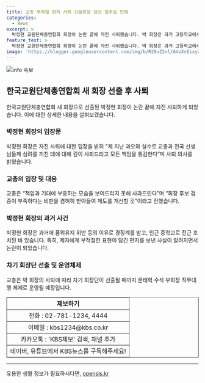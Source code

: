 ```yaml
---
title: 교총 부적절 편지 사퇴 신임회장 당선 일주일 만에
categories:
  - News
excerpt: >
  박정현 교원단체총연합회 회장이 논란 끝에 자진 사퇴했습니다. 박 회장은 과거 고등학교에서 제자에게 부적절한 편지를 보낸 사실이 알려지면서 비난을 받았고, 교총도 사과문을 통해 책임을 인정했습니다. 이에 박 회장의 사퇴로 차기 회장단이 선출될 때까지 수석 부회장이 직무를 대행할 예정입니다.
feature_text: >
  박정현 교원단체총연합회 회장이 논란 끝에 자진 사퇴했습니다. 박 회장은 과거 고등학교에서 제자에게 부적절한 편지를 보낸 사실이 알려지면서 비난을 받았고, 교총도 사과문을 통해 책임을 인정했습니다. 이에 박 회장의 사퇴로 차기 회장단이 선출될 때까지 수석 부회장이 직무를 대행할 예정입니다.
image: 'https://blogger.googleusercontent.com/img/b/R29vZ2xl/AVvXsEixyZcFfHzMRdzZMjFBmAUKJYCLCGyLL1o632UiGVXcaFdKo_bkvkuCioo0uUKlGfBVcT3P84aROyZIXSBEx3Aw5nCQ3pTgDom1WDC4m8eifvWiAmWEEVb4x6G_l8C0QH225ldMjyaFvpxGEBGNO37VmDTDMHGhJPq73UglMfDca1-0aw/s1600/blogspot.png'
---
```


<p><img src="https://blogger.googleusercontent.com/img/b/R29vZ2xl/AVvXsEixyZcFfHzMRdzZMjFBmAUKJYCLCGyLL1o632UiGVXcaFdKo_bkvkuCioo0uUKlGfBVcT3P84aROyZIXSBEx3Aw5nCQ3pTgDom1WDC4m8eifvWiAmWEEVb4x6G_l8C0QH225ldMjyaFvpxGEBGNO37VmDTDMHGhJPq73UglMfDca1-0aw/s1600/blogspot.png" alt="info 속보" /></p>

<h2 data-ke-size="size26">한국교원단체총연합회 새 회장 선출 후 사퇴</h2>

<p data-ke-size="size16">한국교원단체총연합회 새 회장으로 선출된 박정현 회장이 논란 끝에 자진 사퇴하게 되었습니다. 이에 대한 상세한 내용을 살펴보겠습니다.</p>

<h3>박정현 회장의 입장문</h3>

<p data-ke-size="size16">박정현 회장은 자진 사퇴에 대한 입장을 밝혀 "제 지난 과오와 실수로 교총과 전국 선생님들께 심려를 끼친 데에 대해 깊이 사죄드리고 모든 책임을 통감한다”며 사퇴 의사를 밝혔습니다.</p>

<h3>교총의 입장 및 대응</h3>

<p data-ke-size="size16">교총은 “책임과 기대에 부응하는 모습을 보여드리지 못해 사과드린다”며 “회장 후보 검증이 부족하다는 비판을 겸허히 받아들여 제도를 개선할 것”이라고 전했습니다.</p>

<h3>박정현 회장의 과거 사건</h3>

<p data-ke-size="size16">박정현 회장은 과거에 품위유지 위반 등의 이유로 경징계를 받고, 인근 중학교로 전근 조치된 바 있습니다. 특히, 제자에게 부적절한 표현이 담긴 편지를 보낸 사실이 알려지면서 논란이 되었습니다.</p>

<h3>차기 회장단 선출 및 운영체제</h3>

<p data-ke-size="size16">교총은 박 회장의 사퇴에 따라 차기 회장단이 선출될 때까지 문태혁 수석 부회장 직무대행 체제로 운영될 예정입니다.</p>

<table style="width: 100%;" border="1">
<tbody>
<tr>
<td style="text-align: center; height: 17px;"><b>제보하기</b></td>
</tr>
<tr>
<td style="text-align: center; height: 17px;">전화 : 02-781-1234, 4444</td>
</tr>
<tr>
<td style="text-align: center; height: 17px;">이메일 : kbs1234@kbs.co.kr</td>
</tr>
<tr>
<td style="text-align: center; height: 17px;">카카오톡 : 'KBS제보' 검색, 채널 추가</td>
</tr>
<tr>
<td style="text-align: center; height: 17px;">네이버, 유튜브에서 KBS뉴스를 구독해주세요!</td>
</tr>
</tbody>
</table>

<hr>
유용한 생활 정보가 필요하시다면, <a href="https://opensis.kr" rel="dofollow">opensis.kr</a>



